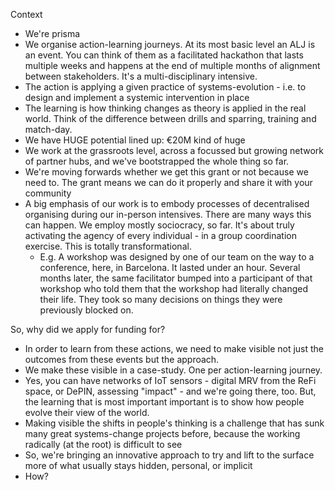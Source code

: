 Context
- We're prisma
- We organise action-learning journeys. At its most basic level an ALJ is an event. You can think of them as a facilitated hackathon that lasts multiple weeks and happens at the end of multiple months of alignment between stakeholders. It's a multi-disciplinary intensive. 
- The action is applying a given practice of systems-evolution - i.e. to design and implement a systemic intervention in place
- The learning is how thinking changes as theory is applied in the real world. Think of the difference between drills and sparring, training and match-day. 
- We have HUGE potential lined up: €20M kind of huge
- We work at the grassroots level, across a focussed but growing network of partner hubs, and we've bootstrapped the whole thing so far.
- We're moving forwards whether we get this grant or not because we need to. The grant means we can do it properly and share it with your community
- A big emphasis of our work is to embody processes of decentralised organising during our in-person intensives. There are many ways this can happen. We employ mostly sociocracy, so far. It's about truly activating the agency of every individual - in a group coordination exercise. This is totally transformational. 
	- E.g. A workshop was designed by one of our team on the way to a conference, here, in Barcelona. It lasted under an hour. Several months later, the same facilitator bumped into a participant of that workshop who told them that the workshop had literally changed their life. They took so many decisions on things they were previously blocked on.

So, why did we apply for funding for?
- In order to learn from these actions, we need to make visible not just the outcomes from these events but the approach. 
- We make these visible in a case-study. One per action-learning journey. 
- Yes, you can have networks of IoT sensors - digital MRV from the ReFi space, or DePIN, assessing "impact" - and we're going there, too. But, the learning that is most important important is to show how people evolve their view of the world. 
- Making visible the shifts in people's thinking is a challenge that has sunk many great systems-change projects before, because the working radically (at the root) is difficult to see
- So, we're bringing an innovative approach to try and lift to the surface more of what usually stays hidden, personal, or implicit
- How? 